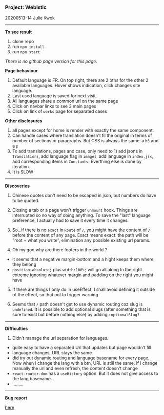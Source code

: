 ### Project: Webistic

20200513-14 Julie Kwok

---

**To see result**

1. clone repo
2. run `npm install`
3. run `npm start`

_There is no github page version for this page._

**Page behaviour**

1. Default language is FR. On top right, there are 2 btns for the other 2 available languages. Hover shows indication, click changes site language.
2. Last used language is saved for next visit.
3. All languages share a common url on the same page
4. Click on navbar links to see 3 main pages
5. Click on link of `works` page for separated cases

**Other disclosures**

1. all pages except for home is render with exactly the same component.
2. Can handle cases where translation doesn't fil the original in terms of number of sections or paragraphs. But CSS is always the same: a `h3` and a `p`
3. To add translations, pages and case, only need to 1) add jsons in `Translations`, add language flag in `images`, add language in `index.jsx`, add corresponding items in `Constants`. Everthing else is done by iteration.
4. It is SLOW

---

**Discoveries**

1. Chinese quotes don't need to be escaped in json, but numbers do have to be quoted.

2. Closing a tab or a page won't trigger `unmount` hook. Things are interrupted so no way of doing anything. To save the "last" language preference, I actually had to save it every time it changes.

3. So...if there is no `exact` in `Route` of `/`, you might have the content of `/` before the content of any page. Exact means exact: the path will be "root + what you write", elimination any possible existing url params.

4. Oh my god why are there footers in the world ?

- it seems that a negative margin-bottom and a hight keeps them where they belong
- `position:absolute;` plus `width:100%;` will go all along to the right extreme ignoring whatever margin and padding on the right you might have

5. If there are things I only do in useEffect, I shall avoid defining it outside of the effect, so that not to trigger warning.

6. Seems that `/` path doesn't get to use dynamic routing coz slug is `undefined`. It is possible to add optional slugs (after something that is sure to exist but before nothing else) by adding `:optionalSlug?`

---

**Difficulties**

1. Didn't manage the url separation for languages.

- quite easy to have a separated Url that updates but page wouldn't fill
- language changes, URL stays the same
- did try out dynamic routing and language basename for every page. Now when I change the lang with a btn, URL is still the same. If I change manually the url and even refresh, the content doesn't change
- `react-router-dom` has a `useHistory` option. But it does not give access to the lang basename.
- .........

---

**Bug report**

[here](https://github.com/julienemo/thp_next_28_29/issues)
